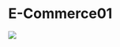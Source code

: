 # E-Commerce01
<img src="https://firebasestorage.googleapis.com/v0/b/hinh-6eaf7.appspot.com/o/ecommere001.png?alt=media&token=e57c0911-0c1b-42ca-93b5-bd120d9642ff">
